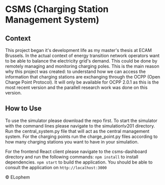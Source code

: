 # CSMS (Charging Station Management System)

## Context 
This project began it's development life as my master's thesis at ECAM Brussels.
In the actual context of energy transition network operators want to be able to balance the electricity grid's demand. This could be done by remotely managing and monitoring charging poles. This is the main reason why this project was created: to understand how we can access the information that charging stations are exchanging through the OCPP (Open Charge Point Protocol). It will only be available for OCPP 2.0.1 as this is the most recent version and the parallell research work was done on this version.

## How to Use 
To use the simulator please download the repo first.
To start the simulator with the command lines please navigate to the simulation\v201 directory.
Run the central_system.py file that will act as the central management system. 
For the charging points run the charge_point.py files according to how many charging stations you want to have in your simulation.

For the frontend React client please navigate to the csms-dashboard directory and run the following commands:
`npm install` to install dependencies.
`npm start` to build the application.
You should be able to consult the application on `http://localhost:3000`















&copy; ELophem